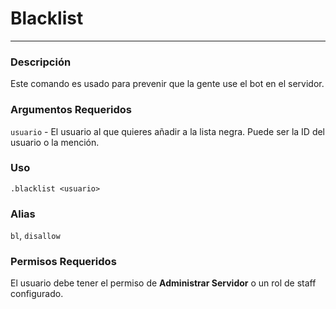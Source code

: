 # Blacklist
---
### Descripción
Este comando es usado para prevenir que la gente use el bot en el servidor.
### Argumentos Requeridos
`usuario` - El usuario al que quieres añadir a la lista negra. Puede ser la ID del usuario o la mención.
### Uso
```
.blacklist <usuario>
```
### Alias
`bl`, `disallow`
### Permisos Requeridos
El usuario debe tener el permiso de **Administrar Servidor** o un rol de staff configurado.
